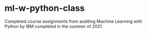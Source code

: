 # ml-w-python-class
Completed course assignments from auditing Machine Learning with Python by IBM completed in the summer of 2021.
